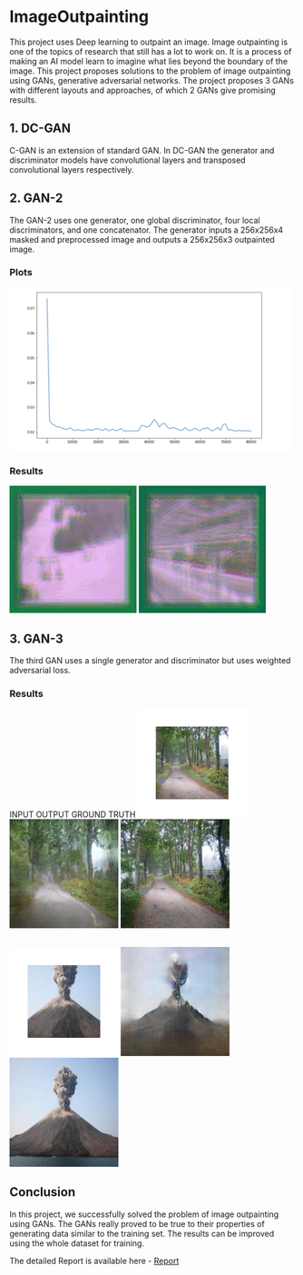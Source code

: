 # ImageOutpainting

This project uses Deep learning to outpaint an image. Image outpainting is one of the topics of research that still has a lot to work on. It is a process of making an AI model learn to imagine what lies beyond the boundary of the image. This project proposes solutions to the problem of image outpainting using GANs, generative adversarial networks. The project proposes 3 GANs with different layouts and approaches, of which 2 GANs give promising results.

## 1. DC-GAN

C-GAN is an extension of standard GAN. In DC-GAN the generator and discriminator models have convolutional layers and transposed convolutional layers respectively.

## 2. GAN-2

The GAN-2 uses one generator, one global discriminator, four local discriminators, and one concatenator. The generator inputs a 256x256x4 masked and preprocessed image and outputs a 256x256x3 outpainted image.

### Plots

<img src="https://github.com/chintan-27/ImageOutpainting/blob/main/Submission/Results/DCGAN2/ValLoss.png" alt="Generator Loss" width="500"/>

### Results

![GAN-2 Result 1](https://github.com/chintan-27/ImageOutpainting/blob/main/Submission/Results/DCGAN2/dcgan2-2.gif) ![GAN-2 Result 1](https://github.com/chintan-27/ImageOutpainting/blob/main/Submission/Results/DCGAN2/dcgan2-3.gif)

## 3. GAN-3

The third GAN uses a single generator and discriminator but uses weighted adversarial loss.

### Results

INPUT         OUTPUT        GROUND TRUTH
![GAN-3 Result input](https://github.com/chintan-27/ImageOutpainting/blob/main/Submission/Results/GAN3/images/train_0_masked.jpg) ![GAN-3 Result Output](https://github.com/chintan-27/ImageOutpainting/blob/main/Submission/Results/GAN3/images/train_0_result.jpg) ![GAN-3 GT](https://github.com/chintan-27/ImageOutpainting/blob/main/Submission/Results/GAN3/images/train_0_truth.jpg)
## 
![GAN-3 Result input](https://github.com/chintan-27/ImageOutpainting/blob/main/Submission/Results/GAN3/images/val_1_masked.jpg) ![GAN-3 Result Output](https://github.com/chintan-27/ImageOutpainting/blob/main/Submission/Results/GAN3/images/val_1_result.jpg) ![GAN-3 Result GT](https://github.com/chintan-27/ImageOutpainting/blob/main/Submission/Results/GAN3/images/val_1_truth.jpg)

## Conclusion

In this project, we successfully solved the problem of image outpainting using GANs. The GANs really proved to be true to their properties of generating data similar to the training set. The results can be improved using the whole dataset for training.

The detailed Report is available here - [Report](https://github.com/chintan-27/ImageOutpainting/blob/main/Submission/FinalProjectTechnicalWriteUp.pdf)
